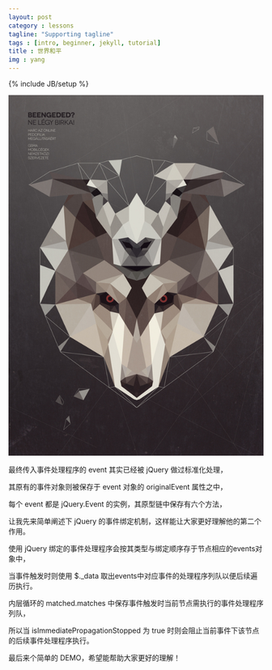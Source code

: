 ```yaml
---
layout: post
category : lessons
tagline: "Supporting tagline"
tags : [intro, beginner, jekyll, tutorial]
title : 世界和平
img : yang
---
```

{% include JB/setup %}

![mahua](/images/post-image/jekyll-introduction.jpg)

最终传入事件处理程序的 event 其实已经被 jQuery 做过标准化处理，

其原有的事件对象则被保存于 event 对象的 originalEvent 属性之中，

每个 event 都是 jQuery.Event 的实例，其原型链中保存有六个方法，

让我先来简单阐述下 jQuery 的事件绑定机制，这样能让大家更好理解他的第二个作用。

使用 jQuery 绑定的事件处理程序会按其类型与绑定顺序存于节点相应的events对象中，

当事件触发时则使用 $._data 取出events中对应事件的处理程序列队以便后续遍历执行。

内层循环的 matched.matches 中保存事件触发时当前节点需执行的事件处理程序列队，

所以当 isImmediatePropagationStopped 为 true 时则会阻止当前事件下该节点的后续事件处理程序执行。

最后来个简单的 DEMO，希望能帮助大家更好的理解！